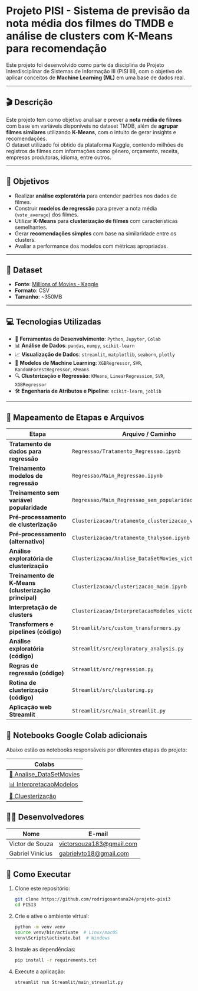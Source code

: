 # Projeto PISI - Sistema de previsão da nota média dos filmes do TMDB e análise de clusters com K-Means para recomendação

Este projeto foi desenvolvido como parte da disciplina de Projeto Interdisciplinar de Sistemas de Informação III (PISI III), com o objetivo de aplicar conceitos de **Machine Learning (ML)** em uma base de dados real.

---

## 🎬 Descrição

Este projeto tem como objetivo analisar e prever a **nota média de filmes** com base em variáveis disponíveis no dataset TMDB, além de **agrupar filmes similares** utilizando **K-Means**, com o intuito de gerar insights e recomendações.  
O dataset utilizado foi obtido da plataforma Kaggle, contendo milhões de registros de filmes com informações como gênero, orçamento, receita, empresas produtoras, idioma, entre outros.

---

## 🧠 Objetivos

- Realizar **análise exploratória** para entender padrões nos dados de filmes.
- Construir **modelos de regressão** para prever a nota média (`vote_average`) dos filmes.
- Utilizar **K-Means** para **clusterização de filmes** com características semelhantes.
- Gerar **recomendações simples** com base na similaridade entre os clusters.
- Avaliar a performance dos modelos com métricas apropriadas.

---

## 📁 Dataset

- **Fonte**: [Millions of Movies - Kaggle](https://www.kaggle.com/datasets/akshaypawar7/millions-of-movies)
- **Formato**: CSV
- **Tamanho**: ~350MB

---

## 💻 Tecnologias Utilizadas

- 🧰 **Ferramentas de Desenvolvimento**: `Python`, `Jupyter`, `Colab`
- 📊 **Análise de Dados**: `pandas`, `numpy`, `scikit-learn`
- 📈 **Visualização de Dados**: `streamlit`, `matplotlib`, `seaborn`, `plotly`
- 🧠 **Modelos de Machine Learning**: `XGBRegressor`, `SVR`, `RandomForestRegressor`, `KMeans`
- 🔍 **Clusterização e Regressão**: `KMeans`, `LinearRegression`, `SVR`, `XGBRegressor`
- 🛠️ **Engenharia de Atributos e Pipeline**: `scikit-learn`, `joblib`

---

## 📂 Mapeamento de Etapas e Arquivos

| Etapa                                               | Arquivo / Caminho                                                                                          |
|-----------------------------------------------------|------------------------------------------------------------------------------------------------------------|
| **Tratamento de dados para regressão**              | `Regressao/Tratamento_Regressao.ipynb`                                                                      |
| **Treinamento modelos de regressão**                | `Regressao/Main_Regressao.ipynb`  
| **Treinamento sem variável popularidade**           | `Regressao/Main_Regressao_sem_popularidade.ipynb`                                                           |
| **Pré‑processamento de clusterização**              | `Clusterizacao/tratamento_clusterizacao_victor.ipynb`  
| **Pré‑processamento (alternativo)**                 | `Clusterizacao/tratamento_thalyson.ipynb`                                                                  |
| **Análise exploratória de clusterização**           | `Clusterizacao/Analise_DataSetMovies_victor.ipynb`                                                         |
| **Treinamento de K‑Means (clusterização principal)**| `Clusterizacao/clusterizacao_main.ipynb`                                                                   |
| **Interpretação de clusters**                       | `Clusterizacao/InterpretacaoModelos_victor.ipynb`                                                          |
| **Transformers e pipelines (código)**               | `Streamlit/src/custom_transformers.py`                                                                     |
| **Análise exploratória (código)**                   | `Streamlit/src/exploratory_analysis.py`                                                                     |
| **Regras de regressão (código)**                    | `Streamlit/src/regression.py`                                                                              |
| **Rotina de clusterização (código)**                | `Streamlit/src/clustering.py`                                                                              |
| **Aplicação web Streamlit**                         | `Streamlit/src/main_streamlit.py`                                                                           |


## 📓 Notebooks Google Colab adicionais

Abaixo estão os notebooks responsáveis por diferentes etapas do projeto:

| Colabs                                    |
|-------------------------------------------|
| [🔧 Analise_DataSetMovies](https://colab.research.google.com/drive/109EHdbLthtJOpstcyVTnPFyM0ErTXTU3?usp=sharing) |
| [📊 InterpretacaoModelos](https://colab.research.google.com/drive/1WBTnzIWG8app8htbJPi5V6T1hP9zmYEb?usp=sharing) |
| [🧠 Cluesterização](https://colab.research.google.com/drive/1T3NQ3zO1Bm8L8MfojxCSfo89Tz-BRzn1?usp=sharing) |


## 👨‍💻 Desenvolvedores

| Nome                | E-mail                     |
|---------------------|-----------------------------|
| Victor de Souza     | victorsouza183@gmail.com   |
| Gabriel Vinícius     | gabrielvto18@gmail.com   |

## 🚀 Como Executar

1. Clone este repositório:
   ```bash
   git clone https://github.com/rodrigosantana24/projeto-pisi3
   cd PISI3
   ```

2. Crie e ative o ambiente virtual:
   ```bash
   python -m venv venv
   source venv/bin/activate  # Linux/macOS
   venv\Scripts\activate.bat  # Windows
   ```
3. Instale as dependências:
   ```bash
   pip install -r requirements.txt
   ```
4. Execute a aplicação:
   ```bash
   streamlit run Streamlit/main_streamlit.py
   ```

